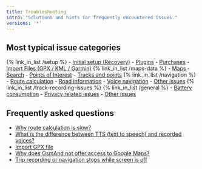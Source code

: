 ```yaml
---
title: Troubleshooting
intro: "Solutions and hints for frequently encountered issues."
versions: '*'
---
```


## Most typical issue categories

{% link_in_list /setup %}
    - [Initial setup (Recovery)](troubleshooting/setup#initial-setup)
    - [Plugins](troubleshooting/setup#plugins)
    - [Purchases](troubleshooting/setup#purchases)
    - [Import Files (GPX / KML / Garmin)](troubleshooting/setup#import-files)
{% link_in_list /maps-data %}
    - [Maps](troubleshooting/maps-data#maps)
    - [Search](troubleshooting/maps-data#search)
    - [Points of Interest](troubleshooting/maps-data#points-of-interest)
    - [Tracks and points](troubleshooting/maps-data#tracks-and-points)
{% link_in_list /navigation %}
    - [Route calculation](troubleshooting/navigation#route-calculation)
    - [Road information](troubleshooting/navigation#road-information)
    - [Voice navigation](troubleshooting/navigation#voice-navigation)
    - [Other issues](troubleshooting/navigation#other)
{% link_in_list /track-recording-issues %}
{% link_in_list /general %}
    - [Battery consumption](troubleshooting/general#battery)
    - [Privacy related issues](troubleshooting/general#privacy)
    - [Other issues](troubleshooting/general#other)

## Frequently asked questions

- [Why route calculation is slow?](troubleshooting/navigation/#route-calculation-is-slow)
- [What is the difference between TTS (text to speech) and recorded voices?](troubleshooting/navigation/#what-is-the-difference-between-tts-text-to-speech-and-recorded-voices)
- [Import GPX file](troubleshooting/setup#i-have-a-gpx-file-how-do-i-get-it-into-osmand)
- [Why does OsmAnd not offer access to Google Maps?](troubleshooting/maps-data#why-does-osmand-not-offer-access-to-google-maps)
- [Trip recording or navigation stops while screen is off](troubleshooting/track-recording-issues)
